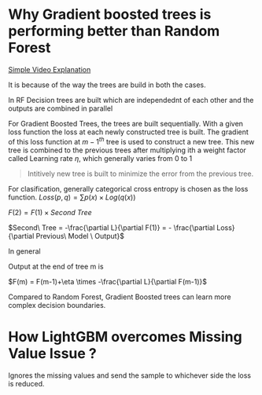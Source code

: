 # Why Gradient boosted trees is performing better than Random Forest

[Simple Video Explanation](https://www.youtube.com/watch?v=TyvYZ26alZs)

It is because of the way the trees are build in both the cases.

In RF Decision trees are built which are independednt of each other and the outputs are combined in parallel

For Gradient Boosted Trees, the trees are built sequentially. With a given loss function the loss at each newly constructed tree is built. The gradient of this loss function at $m-1^{th}$ tree is used to construct a new tree. This new tree is combined to the previous trees after multiplying ith a weight factor called Learning rate $\eta$, which generally varies from 0 to 1 

> Intitively new tree is built to minimize the error from the previous tree.

For clasification, generally categorical cross entropy is chosen as the loss function.
$Loss (p,q) = \sum p(x)\times Log(q(x))$

$F(2) = F(1)\times Second\ Tree$

$Second\ Tree = -\frac{\partial L}{\partial F(1)} = - \frac{\partial Loss}{\partial Previous\ Model \ Output}$

In general 

Output at the end of tree m is 

$F(m) = F(m-1)+\eta \times -\frac{\partial L}{\partial F(m-1)}$

Compared to Random Forest, Gradient Boosted trees can learn more complex decision boundaries.


# How LightGBM overcomes Missing Value Issue ? 

Ignores the missing values and send the sample to whichever side the loss is reduced.